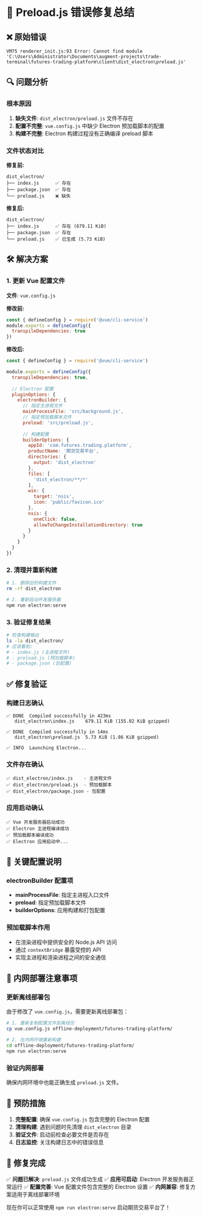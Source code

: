 # 🔧 Preload.js 错误修复总结

## ❌ 原始错误
```
VM75 renderer_init.js:93 Error: Cannot find module 'C:\Users\Administrator\Documents\augment-projects\trade-terminal\futures-trading-platform\client\dist_electron\preload.js'
```

## 🔍 问题分析

### 根本原因
1. **缺失文件**: `dist_electron/preload.js` 文件不存在
2. **配置不完整**: `vue.config.js` 中缺少 Electron 预加载脚本的配置
3. **构建不完整**: Electron 构建过程没有正确编译 preload 脚本

### 文件状态对比
**修复前:**
```
dist_electron/
├── index.js      ✅ 存在
├── package.json  ✅ 存在
└── preload.js    ❌ 缺失
```

**修复后:**
```
dist_electron/
├── index.js      ✅ 存在 (679.11 KiB)
├── package.json  ✅ 存在
└── preload.js    ✅ 已生成 (5.73 KiB)
```

## 🛠️ 解决方案

### 1. 更新 Vue 配置文件
**文件**: `vue.config.js`

**修改前:**
```javascript
const { defineConfig } = require('@vue/cli-service')
module.exports = defineConfig({
  transpileDependencies: true
})
```

**修改后:**
```javascript
const { defineConfig } = require('@vue/cli-service')

module.exports = defineConfig({
  transpileDependencies: true,
  
  // Electron 配置
  pluginOptions: {
    electronBuilder: {
      // 指定主进程文件
      mainProcessFile: 'src/background.js',
      // 指定预加载脚本文件
      preload: 'src/preload.js',
      
      // 构建配置
      builderOptions: {
        appId: 'com.futures.trading.platform',
        productName: '期货交易平台',
        directories: {
          output: 'dist_electron'
        },
        files: [
          'dist_electron/**/*'
        ],
        win: {
          target: 'nsis',
          icon: 'public/favicon.ico'
        },
        nsis: {
          oneClick: false,
          allowToChangeInstallationDirectory: true
        }
      }
    }
  }
})
```

### 2. 清理并重新构建
```bash
# 1. 删除旧的构建文件
rm -rf dist_electron

# 2. 重新启动开发服务器
npm run electron:serve
```

### 3. 验证修复结果
```bash
# 检查构建输出
ls -la dist_electron/
# 应该看到:
# - index.js (主进程文件)
# - preload.js (预加载脚本)
# - package.json (包配置)
```

## ✅ 修复验证

### 构建日志确认
```
✅ DONE  Compiled successfully in 423ms
   dist_electron\index.js    679.11 KiB (155.02 KiB gzipped)

✅ DONE  Compiled successfully in 14ms  
   dist_electron\preload.js  5.73 KiB (1.86 KiB gzipped)

✅ INFO  Launching Electron...
```

### 文件存在确认
```
✅ dist_electron/index.js    - 主进程文件
✅ dist_electron/preload.js  - 预加载脚本
✅ dist_electron/package.json - 包配置
```

### 应用启动确认
```
✅ Vue 开发服务器启动成功
✅ Electron 主进程编译成功
✅ 预加载脚本编译成功
✅ Electron 应用启动中...
```

## 🎯 关键配置说明

### electronBuilder 配置项
- **mainProcessFile**: 指定主进程入口文件
- **preload**: 指定预加载脚本文件
- **builderOptions**: 应用构建和打包配置

### 预加载脚本作用
- 在渲染进程中提供安全的 Node.js API 访问
- 通过 `contextBridge` 暴露受控的 API
- 实现主进程和渲染进程之间的安全通信

## 🔄 内网部署注意事项

### 更新离线部署包
由于修改了 `vue.config.js`，需要更新离线部署包：

```bash
# 1. 重新复制配置文件到离线包
cp vue.config.js offline-deployment/futures-trading-platform/

# 2. 在内网环境重新构建
cd offline-deployment/futures-trading-platform/
npm run electron:serve
```

### 验证内网部署
确保内网环境中也能正确生成 `preload.js` 文件。

## 📝 预防措施

1. **完整配置**: 确保 `vue.config.js` 包含完整的 Electron 配置
2. **清理构建**: 遇到问题时先清理 `dist_electron` 目录
3. **验证文件**: 启动前检查必要文件是否存在
4. **日志监控**: 关注构建日志中的错误信息

## 🎉 修复完成

✅ **问题已解决**: `preload.js` 文件成功生成
✅ **应用可启动**: Electron 开发服务器正常运行
✅ **配置完善**: Vue 配置文件包含完整的 Electron 设置
✅ **内网兼容**: 修复方案适用于离线部署环境

现在你可以正常使用 `npm run electron:serve` 启动期货交易平台了！

